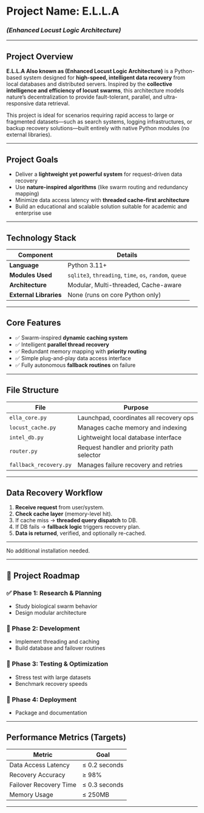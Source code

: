 # Project Name: **E.L.L.A**  
### *(Enhanced Locust Logic Architecture)*

---

## Project Overview

**E.L.L.A Also known as (Enhanced Locust Logic Architecture)** is a Python-based system designed for **high-speed, intelligent data recovery** from local databases and distributed servers. Inspired by the **collective intelligence and efficiency of locust swarms**, this architecture models nature’s decentralization to provide fault-tolerant, parallel, and ultra-responsive data retrieval.

This project is ideal for scenarios requiring rapid access to large or fragmented datasets—such as search systems, logging infrastructures, or backup recovery solutions—built entirely with native Python modules (no external libraries).

---

## Project Goals

- Deliver a **lightweight yet powerful system** for request-driven data recovery
- Use **nature-inspired algorithms** (like swarm routing and redundancy mapping)
- Minimize data access latency with **threaded cache-first architecture**
- Build an educational and scalable solution suitable for academic and enterprise use

---

## Technology Stack

| Component | Details |
|----------|---------|
| **Language** | Python 3.11+ |
| **Modules Used** | `sqlite3`, `threading`, `time`, `os`, `random`, `queue` |
| **Architecture** | Modular, Multi-threaded, Cache-aware |
| **External Libraries** | None (runs on core Python only) |

---

## Core Features

- ✅ Swarm-inspired **dynamic caching system**
- ✅ Intelligent **parallel thread recovery**
- ✅ Redundant memory mapping with **priority routing**
- ✅ Simple plug-and-play data access interface
- ✅ Fully autonomous **fallback routines** on failure

---

## File Structure

| File | Purpose |
|------|---------|
| `ella_core.py` | Launchpad, coordinates all recovery ops |
| `locust_cache.py` | Manages cache memory and indexing |
| `intel_db.py` | Lightweight local database interface |
| `router.py` | Request handler and priority path selector |
| `fallback_recovery.py` | Manages failure recovery and retries |

---

## Data Recovery Workflow

1. **Receive request** from user/system.
2. **Check cache layer** (memory-level hit).
3. If cache miss → **threaded query dispatch** to DB.
4. If DB fails → **fallback logic** triggers recovery plan.
5. **Data is returned**, verified, and optionally re-cached.

---

No additional installation needed.

---

## 📅 Project Roadmap

### ✅ Phase 1: Research & Planning
- Study biological swarm behavior
- Design modular architecture

### 🔄 Phase 2: Development
- Implement threading and caching
- Build database and failover routines

### 🔬 Phase 3: Testing & Optimization
- Stress test with large datasets
- Benchmark recovery speeds

### 🚀 Phase 4: Deployment
- Package and documentation

---

## Performance Metrics (Targets)

| Metric | Goal |
|--------|------|
| Data Access Latency | ≤ 0.2 seconds |
| Recovery Accuracy | ≥ 98% |
| Failover Recovery Time | ≤ 0.3 seconds |
| Memory Usage | ≤ 250MB |

---




